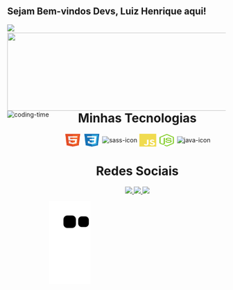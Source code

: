 ## Sejam Bem-vindos Devs, Luiz Henrique aqui!

<div>
  <img  height="180em" src="https://github-readme-stats.vercel.app/api?username=LuizHenriqueJr&show_icons=true&theme=dracula&include_all_commits=true&count_private=true"/>
  <img align="right" width="520em" height="180em" src="https://github-readme-stats.vercel.app/api/top-langs/?username=LuizHenriqueJr&layout=compact&langs_count=16&theme=dracula"/>
</div>
<br>

<div  align="center"> 
  <div style="display: inline_block"><br>
    <img align="left" height="250" alt="coding-time" src="https://user-images.githubusercontent.com/111657322/205453151-554d94de-da9b-458e-af1e-a3deb4b23a4b.gif">
    <h1 align="center">Minhas Tecnologias</h1>
    <img align="center" height="30" width="40" alt="html-icon" src="https://raw.githubusercontent.com/devicons/devicon/master/icons/html5/html5-original.svg">
    <img align="center" height="30" width="40" alt="css-icon" src="https://raw.githubusercontent.com/devicons/devicon/master/icons/css3/css3-original.svg">
    <img align="center" height="30" width="40" alt="sass-icon" src="https://user-images.githubusercontent.com/111657322/205451413-210c5bc3-38ac-400f-8106-4bc5a850647d.svg">
    <img align="center" height="30" width="40" alt="js-icon"  src="https://raw.githubusercontent.com/devicons/devicon/master/icons/javascript/javascript-plain.svg">
    <img align="center" height="30" width="40" alt="nodejs-icon" src="https://raw.githubusercontent.com/devicons/devicon/master/icons/nodejs/nodejs-original.svg">
    <img align="center" height="35" width="40" alt="java-icon"  src="https://user-images.githubusercontent.com/111657322/205449001-cae8330b-8590-4641-a279-aeb9833700ac.svg">
   </div>
    
  
  <h1 align="center">Redes Sociais</h1>
      <a href = "mailto: luizhenriquejr0699amz@hotmail.com" target="_blank">
        <img width="30" src="https://user-images.githubusercontent.com/111657322/205451781-7a943ce2-e7f6-4724-aba6-2276bb8990aa.svg">
      </a>
      <a href = "https://www.linkedin.com/in/luiz-henrique-junior-89395a24b/" target="_blank">
        <img width="25" src="https://user-images.githubusercontent.com/111657322/205451777-a82e6309-43f5-4afd-babf-4370232730e6.svg">
      </a>
      <a href = "https://www.instagram.com/juninhodevjr/" target="_blank">
        <img width="25" src="https://user-images.githubusercontent.com/111657322/205451595-a501b762-e3cc-4c0a-b220-471ad1de2058.svg">
      </a>
</div>
  
![Snake animation](https://github.com/LuizHenriqueJr/LuizHenriqueJr/blob/output/github-contribution-grid-snake.svg)
